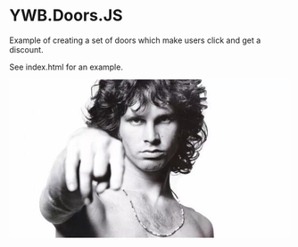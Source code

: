 # YWB.Doors.JS
Example of creating a set of doors which make users click and get a discount. 

See index.html for an example.

![Jim was here](https://github.com/dvygolov/YWB.Doors.JS/blob/master/morisson.jpg?raw=true)
